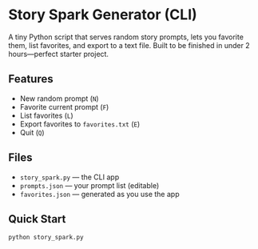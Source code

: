 # Story Spark Generator (CLI)

A tiny Python script that serves random story prompts, lets you favorite them, list favorites, and export to a text file. Built to be finished in under 2 hours—perfect starter project.

## Features
- New random prompt (`N`)
- Favorite current prompt (`F`)
- List favorites (`L`)
- Export favorites to `favorites.txt` (`E`)
- Quit (`Q`)

## Files
- `story_spark.py` — the CLI app
- `prompts.json` — your prompt list (editable)
- `favorites.json` — generated as you use the app

## Quick Start
```bash
python story_spark.py
